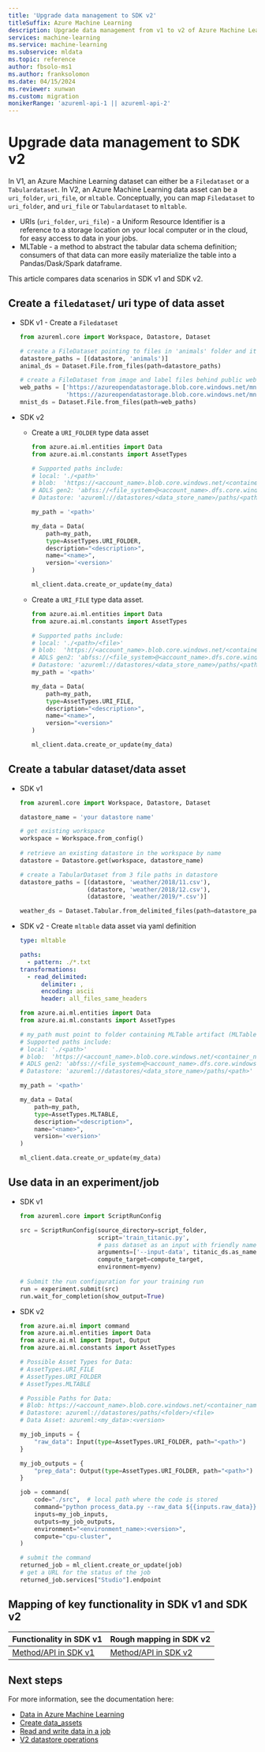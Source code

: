 ```yaml
---
title: 'Upgrade data management to SDK v2'
titleSuffix: Azure Machine Learning
description: Upgrade data management from v1 to v2 of Azure Machine Learning SDK
services: machine-learning
ms.service: machine-learning
ms.subservice: mldata
ms.topic: reference
author: fbsolo-ms1
ms.author: franksolomon
ms.date: 04/15/2024
ms.reviewer: xunwan
ms.custom: migration
monikerRange: 'azureml-api-1 || azureml-api-2'
---
```


# Upgrade data management to SDK v2

In V1, an Azure Machine Learning dataset can either be a `Filedataset` or a `Tabulardataset`.
In V2, an Azure Machine Learning data asset can be a `uri_folder`, `uri_file`, or `mltable`.
Conceptually, you can map `Filedataset` to `uri_folder`, and `uri_file` or `Tabulardataset` to `mltable`.

* URIs (`uri_folder`, `uri_file`) - a Uniform Resource Identifier is a reference to a storage location on your local computer or in the cloud, for easy access to data in your jobs.
* MLTable - a method to abstract the tabular data schema definition; consumers of that data can more easily materialize the table into a Pandas/Dask/Spark dataframe.

This article compares data scenarios in SDK v1 and SDK v2.

## Create a `filedataset`/ uri type of data asset

* SDK v1 - Create a `Filedataset`

    ```python
    from azureml.core import Workspace, Datastore, Dataset
    
    # create a FileDataset pointing to files in 'animals' folder and its subfolders recursively
    datastore_paths = [(datastore, 'animals')]
    animal_ds = Dataset.File.from_files(path=datastore_paths)
    
    # create a FileDataset from image and label files behind public web urls
    web_paths = ['https://azureopendatastorage.blob.core.windows.net/mnist/train-images-idx3-ubyte.gz',
                 'https://azureopendatastorage.blob.core.windows.net/mnist/train-labels-idx1-ubyte.gz']
    mnist_ds = Dataset.File.from_files(path=web_paths)
    ```
    
* SDK v2
    * Create a `URI_FOLDER` type data asset

        ```python
        from azure.ai.ml.entities import Data
        from azure.ai.ml.constants import AssetTypes
        
        # Supported paths include:
        # local: './<path>'
        # blob:  'https://<account_name>.blob.core.windows.net/<container_name>/<path>'
        # ADLS gen2: 'abfss://<file_system>@<account_name>.dfs.core.windows.net/<path>/'
        # Datastore: 'azureml://datastores/<data_store_name>/paths/<path>'
        
        my_path = '<path>'
        
        my_data = Data(
            path=my_path,
            type=AssetTypes.URI_FOLDER,
            description="<description>",
            name="<name>",
            version='<version>'
        )
        
        ml_client.data.create_or_update(my_data)
        ```

    * Create a `URI_FILE` type data asset.
        ```python
        from azure.ai.ml.entities import Data
        from azure.ai.ml.constants import AssetTypes
        
        # Supported paths include:
        # local: './<path>/<file>'
        # blob:  'https://<account_name>.blob.core.windows.net/<container_name>/<path>/<file>'
        # ADLS gen2: 'abfss://<file_system>@<account_name>.dfs.core.windows.net/<path>/<file>'
        # Datastore: 'azureml://datastores/<data_store_name>/paths/<path>/<file>'
        my_path = '<path>'
        
        my_data = Data(
            path=my_path,
            type=AssetTypes.URI_FILE,
            description="<description>",
            name="<name>",
            version="<version>"
        )
        
        ml_client.data.create_or_update(my_data)
        ```

## Create a tabular dataset/data asset

* SDK v1

    ```python
    from azureml.core import Workspace, Datastore, Dataset
    
    datastore_name = 'your datastore name'
    
    # get existing workspace
    workspace = Workspace.from_config()
        
    # retrieve an existing datastore in the workspace by name
    datastore = Datastore.get(workspace, datastore_name)
    
    # create a TabularDataset from 3 file paths in datastore
    datastore_paths = [(datastore, 'weather/2018/11.csv'),
                       (datastore, 'weather/2018/12.csv'),
                       (datastore, 'weather/2019/*.csv')]
    
    weather_ds = Dataset.Tabular.from_delimited_files(path=datastore_paths)
    ```

* SDK v2 - Create `mltable` data asset via yaml definition

    ```yaml
    type: mltable
    
    paths:
      - pattern: ./*.txt
    transformations:
      - read_delimited:
          delimiter: ,
          encoding: ascii
          header: all_files_same_headers
    ```
    
    ```python
    from azure.ai.ml.entities import Data
    from azure.ai.ml.constants import AssetTypes
    
    # my_path must point to folder containing MLTable artifact (MLTable file + data
    # Supported paths include:
    # local: './<path>'
    # blob:  'https://<account_name>.blob.core.windows.net/<container_name>/<path>'
    # ADLS gen2: 'abfss://<file_system>@<account_name>.dfs.core.windows.net/<path>/'
    # Datastore: 'azureml://datastores/<data_store_name>/paths/<path>'
    
    my_path = '<path>'
    
    my_data = Data(
        path=my_path,
        type=AssetTypes.MLTABLE,
        description="<description>",
        name="<name>",
        version='<version>'
    )
    
    ml_client.data.create_or_update(my_data)
    ```

## Use data in an experiment/job

* SDK v1

    ```python
    from azureml.core import ScriptRunConfig
    
    src = ScriptRunConfig(source_directory=script_folder,
                          script='train_titanic.py',
                          # pass dataset as an input with friendly name 'titanic'
                          arguments=['--input-data', titanic_ds.as_named_input('titanic')],
                          compute_target=compute_target,
                          environment=myenv)
                                 
    # Submit the run configuration for your training run
    run = experiment.submit(src)
    run.wait_for_completion(show_output=True)
    ```

* SDK v2

    ```python
    from azure.ai.ml import command
    from azure.ai.ml.entities import Data
    from azure.ai.ml import Input, Output
    from azure.ai.ml.constants import AssetTypes
    
    # Possible Asset Types for Data:
    # AssetTypes.URI_FILE
    # AssetTypes.URI_FOLDER
    # AssetTypes.MLTABLE
    
    # Possible Paths for Data:
    # Blob: https://<account_name>.blob.core.windows.net/<container_name>/<folder>/<file>
    # Datastore: azureml://datastores/paths/<folder>/<file>
    # Data Asset: azureml:<my_data>:<version>
    
    my_job_inputs = {
        "raw_data": Input(type=AssetTypes.URI_FOLDER, path="<path>")
    }
    
    my_job_outputs = {
        "prep_data": Output(type=AssetTypes.URI_FOLDER, path="<path>")
    }
    
    job = command(
        code="./src",  # local path where the code is stored
        command="python process_data.py --raw_data ${{inputs.raw_data}} --prep_data ${{outputs.prep_data}}",
        inputs=my_job_inputs,
        outputs=my_job_outputs,
        environment="<environment_name>:<version>",
        compute="cpu-cluster",
    )
    
    # submit the command
    returned_job = ml_client.create_or_update(job)
    # get a URL for the status of the job
    returned_job.services["Studio"].endpoint
    ```

## Mapping of key functionality in SDK v1 and SDK v2

|Functionality in SDK v1|Rough mapping in SDK v2|
|-|-|
|[Method/API in SDK v1](/python/api/azureml-core/azureml.data)|[Method/API in SDK v2](/python/api/azure-ai-ml/azure.ai.ml.entities)|

## Next steps

For more information, see the documentation here:
* [Data in Azure Machine Learning](concept-data.md?tabs=uri-file-example%2Ccli-data-create-example)
* [Create data_assets](how-to-create-data-assets.md?tabs=CLI)
* [Read and write data in a job](how-to-read-write-data-v2.md)
* [V2 datastore operations](/python/api/azure-ai-ml/azure.ai.ml.operations.datastoreoperations)